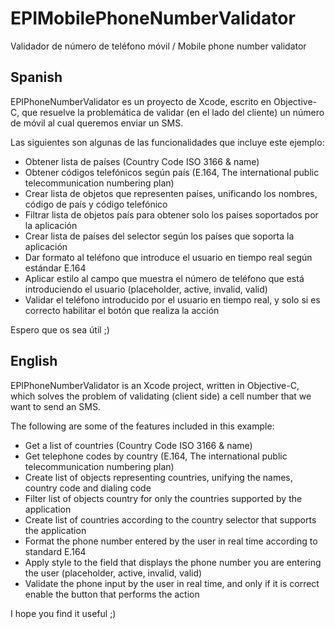 # EPIMobilePhoneNumberValidator

Validador de número de teléfono móvil / Mobile phone number validator

## Spanish

EPIPhoneNumberValidator es un proyecto de Xcode, escrito en Objective-C, que resuelve la problemática de validar (en el lado del cliente) un número de móvil al cual queremos enviar un SMS.

Las siguientes son algunas de las funcionalidades que incluye este ejemplo:

- Obtener lista de países (Country Code ISO 3166 & name)
- Obtener códigos telefónicos según país (E.164, The international public telecommunication numbering plan)
- Crear lista de objetos que representen países, unificando los nombres, código de país y código telefónico
- Filtrar lista de objetos país para obtener solo los países soportados por la aplicación
- Crear lista de países del selector según los países que soporta la aplicación
- Dar formato al teléfono que introduce el usuario en tiempo real según estándar E.164
- Aplicar estilo al campo que muestra el número de teléfono que está introduciendo el usuario (placeholder, active, invalid, valid)
- Validar el teléfono introducido por el usuario en tiempo real, y solo si es correcto habilitar el botón que realiza la acción

Espero que os sea útil ;)

## English

EPIPhoneNumberValidator is an Xcode project, written in Objective-C, which solves the problem of validating (client side) a cell number that we want to send an SMS.

The following are some of the features included in this example:

- Get a list of countries (Country Code ISO 3166 & name)
- Get telephone codes by country (E.164, The international public telecommunication numbering plan)
- Create list of objects representing countries, unifying the names, country code and dialing code
- Filter list of objects country for only the countries supported by the application
- Create list of countries according to the country selector that supports the application
- Format the phone number entered by the user in real time according to standard E.164
- Apply style to the field that displays the phone number you are entering the user (placeholder, active, invalid, valid)
- Validate the phone input by the user in real time, and only if it is correct enable the button that performs the action

I hope you find it useful ;)